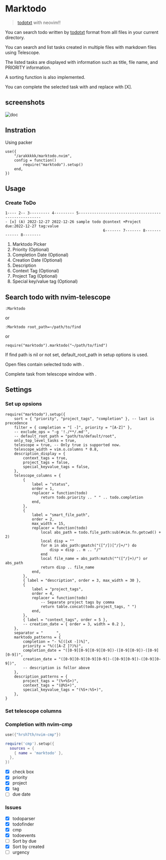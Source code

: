 # Marktodo
> [todotxt](https://ericasadun.com/2019/11/13/lightweight-to-do-list-formatting/) with neovim!!

You can search todo written by [todotxt](https://ericasadun.com/2019/11/13/lightweight-to-do-list-formatting/) format from alll files in your current directory.

You can search and list tasks created in multiple files with markdown files using Telescope.

The listed tasks are displayed with information such as title, file name, and PRIORITY information.

A sorting function is also implemented.

You can complete the selected task with <C-d> and replace with [X].

## screenshots
![doc](doc/doc.gif)

## Instration
Using packer
```
use({
	"/arakkkkk/marktodo.nvim",
	config = function()
		require("marktodo").setup()
	end,
})
```

## Usage

### Create ToDo
```
1---- 2-- 3--------- 4--------- 5-----------------------------------------------------
- [x] (A) 2022-12-27 2022-12-26 sample todo @context +Project due:2022-12-27 tag:value
                                            6------- 7------- 8------------- 8--------
```
1. Marktodo Picker
2. Priority (Optional)
3. Completion Date (Optional)
4. Creation Date (Optional)
5. Description
6. Context Tag (Optional)
7. Project Tag (Optional)
8. Special key/value tag (Optional)

## Search todo with nvim-telescope
```
:Marktodo
```
or
```
:Marktodo root_path=~/path/to/find
```
or
```
require("marktodo").marktodo("~/path/to/find")
```

If find path is nil or not set, default_root_path in setup options is used.

Open files contain selected todo with <CR>.

Complete task from telescope window with <C-d>.

## Settings
### Set up opsions
```
require("marktodo").setup({
	sort = { "priority", "project_tags", "completion" }, -- last is precedence
	filter = { completion = "[ -]", priority = "[A-Z]" },
	-- exclude_ops = "-g '!./**/.md'",
	-- default_root_path = "path/to/default/root",
	only_top_level_tasks = true,
	telescope = true, -- Only true is supported now.
	telescope_width = vim.o.columns * 0.8,
	description_display = {
		context_tags = true,
		project_tags = false,
		special_keyvalue_tags = false,
	},
	telescope_columns = {
		{
			label = "status",
			order = 1,
			replacer = function(todo)
				return todo.priority .. " " .. todo.completion
			end,
		},
		{
			label = "smart_file_path",
			order = 2,
			max_width = 15,
			replacer = function(todo)
				local abs_path = todo.file_path:sub(#vim.fn.getcwd() + 2)
				local disp = ""
				for m in abs_path:gmatch("([^/])[^/]+/") do
					disp = disp .. m .. "/"
				end
				local file_name = abs_path:match("^([^/]+)/") or abs_path
				return disp .. file_name
			end,
		},
		{ label = "description", order = 3, max_width = 30 },
		{
			label = "project_tags",
			order = 4,
			replacer = function(todo)
				-- Separate project tags by comma
				return table.concat(todo.project_tags, " ")
			end,
		},
		{ label = "context_tags", order = 5 },
		-- creation_date = { order = 3, width = 0.2 },
	},
	separator = "      ",
	marktodo_patterns = {
		completion = "- %[([xX -])%]",
		priority = "%(([A-Z ]?)%)",
		completion_date = "([0-9][0-9][0-9][0-9])-([0-9][0-9])-([0-9][0-9])",
		creation_date = "([0-9][0-9][0-9][0-9])-([0-9][0-9])-([0-9][0-9])",
		-- description is follor above
	},
	description_patterns = {
		project_tags = "(%+%S+)",
		context_tags = "(@%S+)",
		special_keyvalue_tags = "(%S+:%S+)",
	},
}
```
### Set telescope columns
### Completion with nvim-cmp
```lua
use({"hrsh7th/nvim-cmp"})

require('cmp').setup({
  sources = {
    { name = 'marktodo' },
  },
})
```
- [x] check box
- [x] priority
- [x] project
- [x] tag
- [ ] due date

### Issues
- [x] todoparser
- [x] todofinder
- [x] cmp
- [X] todoevents
- [ ] Sort by due
- [X] Sort by created
- [ ] urgency
